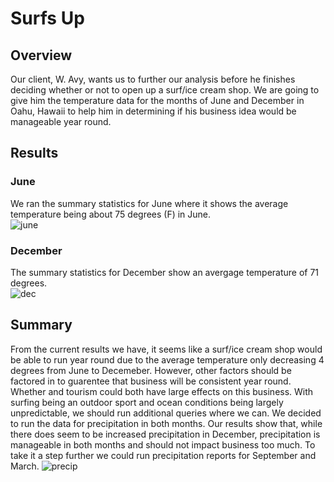 # Surfs Up  
## Overview  
Our client, W. Avy, wants us to further our analysis before he finishes deciding whether or not to open up a surf/ice cream shop. We are going to give him the temperature data for the months of June and December in Oahu, Hawaii to help him in determining if his business idea would be manageable year round.  
## Results  
### June  
We ran the summary statistics for June where it shows the average temperature being about 75 degrees (F) in June.  
![june](https://user-images.githubusercontent.com/96501958/156960456-74eba4c8-a7fe-4f40-925d-b1644fd4c57e.png)  


### December  
The summary statistics for December show an avergage temperature of 71 degrees.  
![dec](https://user-images.githubusercontent.com/96501958/156960809-dcef2e81-4c02-49b3-a457-f772374f081b.png)  

## Summary  
From the current results we have, it seems like a surf/ice cream shop would be able to run year round due to the average temperature only decreasing 4 degrees from June to Decemeber. However, other factors should be factored in to guarentee that business will be consistent year round. Whether and tourism could both have large effects on this business. With surfing being an outdoor sport and ocean conditions being largely unpredictable, we should run additional queries where we can. We decided to run the data for precipitation in both months. Our results show that, while there does seem to be increased precipitation in December, precipitation is manageable in both months and should not impact business too much. To take it a step further we could run precipitation reports for September and March.  ![precip](https://user-images.githubusercontent.com/96501958/156964142-d59e3262-6ab8-459c-a7ca-5464c9e0349b.png)
